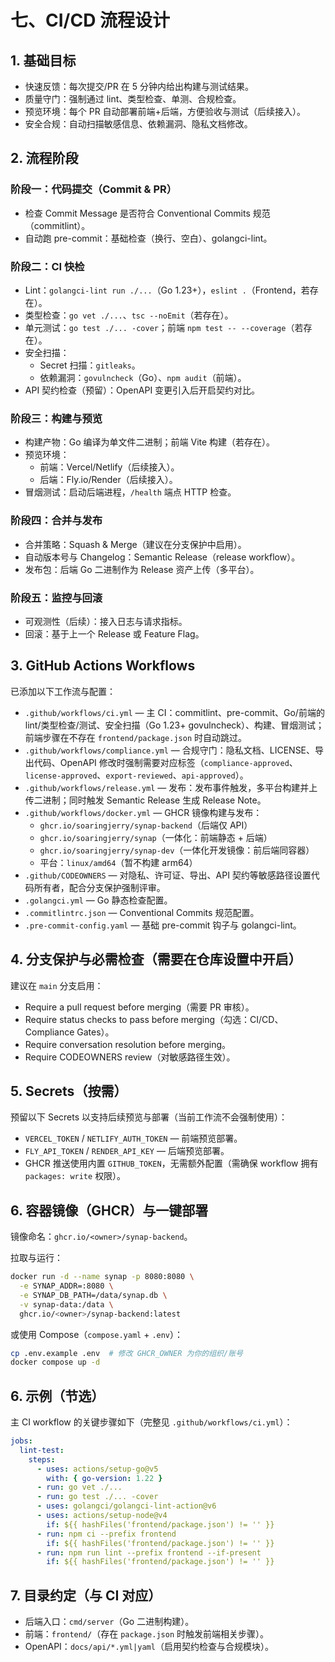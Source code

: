# 七、CI/CD 流程设计

## 1. 基础目标

* 快速反馈：每次提交/PR 在 5 分钟内给出构建与测试结果。
* 质量守门：强制通过 lint、类型检查、单测、合规检查。
* 预览环境：每个 PR 自动部署前端+后端，方便验收与测试（后续接入）。
* 安全合规：自动扫描敏感信息、依赖漏洞、隐私文档修改。

## 2. 流程阶段

### 阶段一：代码提交（Commit & PR）

* 检查 Commit Message 是否符合 Conventional Commits 规范（commitlint）。
* 自动跑 pre-commit：基础检查（换行、空白）、golangci-lint。

### 阶段二：CI 快检

* Lint：`golangci-lint run ./...`（Go 1.23+），`eslint .`（Frontend，若存在）。
* 类型检查：`go vet ./...`、`tsc --noEmit`（若存在）。
* 单元测试：`go test ./... -cover`；前端 `npm test -- --coverage`（若存在）。
* 安全扫描：
  * Secret 扫描：`gitleaks`。
  * 依赖漏洞：`govulncheck`（Go）、`npm audit`（前端）。
* API 契约检查（预留）：OpenAPI 变更引入后开启契约对比。

### 阶段三：构建与预览

* 构建产物：Go 编译为单文件二进制；前端 Vite 构建（若存在）。
* 预览环境：
  * 前端：Vercel/Netlify（后续接入）。
  * 后端：Fly.io/Render（后续接入）。
* 冒烟测试：启动后端进程，`/health` 端点 HTTP 检查。

### 阶段四：合并与发布

* 合并策略：Squash & Merge（建议在分支保护中启用）。
* 自动版本号与 Changelog：Semantic Release（release workflow）。
* 发布包：后端 Go 二进制作为 Release 资产上传（多平台）。

### 阶段五：监控与回滚

* 可观测性（后续）：接入日志与请求指标。
* 回滚：基于上一个 Release 或 Feature Flag。

## 3. GitHub Actions Workflows

已添加以下工作流与配置：

* `.github/workflows/ci.yml` — 主 CI：commitlint、pre-commit、Go/前端的 lint/类型检查/测试、安全扫描（Go 1.23+ govulncheck）、构建、冒烟测试；前端步骤在不存在 `frontend/package.json` 时自动跳过。
* `.github/workflows/compliance.yml` — 合规守门：隐私文档、LICENSE、导出代码、OpenAPI 修改时强制需要对应标签（`compliance-approved`、`license-approved`、`export-reviewed`、`api-approved`）。
* `.github/workflows/release.yml` — 发布：发布事件触发，多平台构建并上传二进制；同时触发 Semantic Release 生成 Release Note。
* `.github/workflows/docker.yml` — GHCR 镜像构建与发布：
  - `ghcr.io/soaringjerry/synap-backend`（后端仅 API）
  - `ghcr.io/soaringjerry/synap`（一体化：前端静态 + 后端）
  - `ghcr.io/soaringjerry/synap-dev`（一体化开发镜像：前后端同容器）
  - 平台：`linux/amd64`（暂不构建 arm64）
* `.github/CODEOWNERS` — 对隐私、许可证、导出、API 契约等敏感路径设置代码所有者，配合分支保护强制评审。
* `.golangci.yml` — Go 静态检查配置。
* `.commitlintrc.json` — Conventional Commits 规范配置。
* `.pre-commit-config.yaml` — 基础 pre-commit 钩子与 golangci-lint。

## 4. 分支保护与必需检查（需要在仓库设置中开启）

建议在 `main` 分支启用：

* Require a pull request before merging（需要 PR 审核）。
* Require status checks to pass before merging（勾选：CI/CD、Compliance Gates）。
* Require conversation resolution before merging。
* Require CODEOWNERS review（对敏感路径生效）。

## 5. Secrets（按需）

预留以下 Secrets 以支持后续预览与部署（当前工作流不会强制使用）：

* `VERCEL_TOKEN` / `NETLIFY_AUTH_TOKEN` — 前端预览部署。
* `FLY_API_TOKEN` / `RENDER_API_KEY` — 后端预览部署。
* GHCR 推送使用内置 `GITHUB_TOKEN`，无需额外配置（需确保 workflow 拥有 `packages: write` 权限）。

## 6. 容器镜像（GHCR）与一键部署

镜像命名：`ghcr.io/<owner>/synap-backend`。

拉取与运行：

```bash
docker run -d --name synap -p 8080:8080 \
  -e SYNAP_ADDR=:8080 \
  -e SYNAP_DB_PATH=/data/synap.db \
  -v synap-data:/data \
  ghcr.io/<owner>/synap-backend:latest
```

或使用 Compose（`compose.yaml` + `.env`）：

```bash
cp .env.example .env  # 修改 GHCR_OWNER 为你的组织/账号
docker compose up -d
```

## 6. 示例（节选）

主 CI workflow 的关键步骤如下（完整见 `.github/workflows/ci.yml`）：

```yaml
jobs:
  lint-test:
    steps:
      - uses: actions/setup-go@v5
        with: { go-version: 1.22 }
      - run: go vet ./...
      - run: go test ./... -cover
      - uses: golangci/golangci-lint-action@v6
      - uses: actions/setup-node@v4
        if: ${{ hashFiles('frontend/package.json') != '' }}
      - run: npm ci --prefix frontend
        if: ${{ hashFiles('frontend/package.json') != '' }}
      - run: npm run lint --prefix frontend --if-present
        if: ${{ hashFiles('frontend/package.json') != '' }}
```

## 7. 目录约定（与 CI 对应）

* 后端入口：`cmd/server`（Go 二进制构建）。
* 前端：`frontend/`（存在 `package.json` 时触发前端相关步骤）。
* OpenAPI：`docs/api/*.yml|yaml`（启用契约检查与合规模块）。
